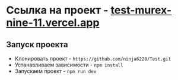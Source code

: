 # Ссылка на проект - [test-murex-nine-11.vercel.app]()
## Запуск проекта

- Клонировать проект - `https://github.com/ninja6228/Test.git`
- Устанавливаем зависимости - `npm install`
- Запускаем проект - `npm run dev`
